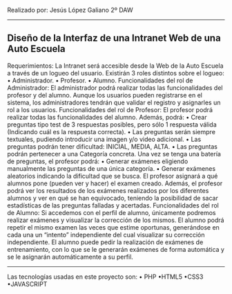 

Realizado por: Jesús López Galiano 2º DAW


---------------------------------------------------------------
 Diseño de la Interfaz de una Intranet Web de una Auto Escuela
---------------------------------------------------------------

Requerimientos:
La Intranet será accesible desde la Web de la Auto Escuela a través de un logueo del usuario.
Existirán 3 roles distintos sobre el logueo:
• Administrador.
• Profesor.
• Alumno.
Funcionalidades del rol de Administrador:
El administrador podrá realizar todas las funcionalidades del profesor y del alumno.
Aunque los usuarios pueden registrarse en el sistema, los administradores tendrán que validar
el registro y asignarles un rol a los usuarios.
Funcionalidades del rol de Profesor:
El profesor podrá realizar todas las funcionalidades del alumno.
Además, podrá:
• Crear preguntas tipo test de 3 respuestas posibles, pero sólo 1 respuesta válida
(Indicando cuál es la respuesta correcta).
• Las preguntas serán siempre textuales, pudiendo introducir una imagen y/o video
adicional.
• Las preguntas podrán tener dificultad: INICIAL, MEDIA, ALTA.
• Las preguntas podrán pertenecer a una Categoría concreta.
Una vez se tenga una batería de preguntas, el profesor podrá:
• Generar exámenes eligiendo manualmente las preguntas de una única categoría.
• Generar exámenes aleatorios indicando la dificultad que se busca.
El profesor asignará a qué alumnos pone (pueden ver y hacer) el examen creado.
Además, el profesor podrá ver los resultados de los exámenes realizados por los diferentes
alumnos y ver en qué se han equivocado, teniendo la posibilidad de sacar estadísticas de las
preguntas falladas y acertadas.
Funcionalidades del rol de Alumno:
Si accedemos con el perfil de alumno, únicamente podremos realizar exámenes y visualizar la
corrección de los mismos.
El alumno podrá repetir el mismo examen las veces que estime oportunas, generándose en
cada una un “intento” independiente del cual visualizar su corrección independiente.
El alumno puede pedir la realización de exámenes de entrenamiento, con lo que se le
generarán exámenes de forma automática y se le asignarán automáticamente a su perfil.


---------------------------------------------------------------------------------------------------

Las tecnologías usadas en este proyecto son:
• PHP
•HTML5
•CSS3
•JAVASCRIPT

